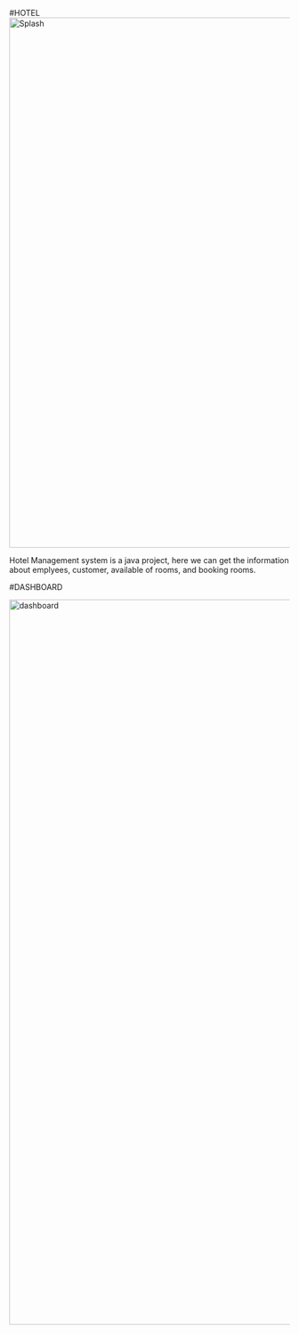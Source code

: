 #HOTEL
<img width="952" alt="Splash" src="https://github.com/Nisarga-58/Hotel-Management-System/assets/118206188/6072c353-9462-448d-bd04-5205fce00223">

Hotel Management system is a java project, here we can get the information about emplyees, customer, available of rooms, and booking rooms.

#DASHBOARD

<img width="1302" alt="dashboard" src="https://github.com/Nisarga-58/Hotel-Management-System/assets/118206188/377b65e8-3e25-4b6c-86d1-761e3da7122e">
